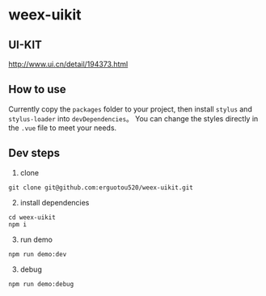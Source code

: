 # weex-uikit

## UI-KIT
http://www.ui.cn/detail/194373.html

## How to use
Currently copy the `packages` folder to your project, then install `stylus` and `stylus-loader` into `devDependencies`。
You can change the styles directly in the `.vue` file to meet your needs.

## Dev steps
1. clone
```shell
git clone git@github.com:erguotou520/weex-uikit.git
```
2. install dependencies
```shell
cd weex-uikit
npm i
```
3. run demo
```shell
npm run demo:dev
```
3. debug
```shell
npm run demo:debug
```
